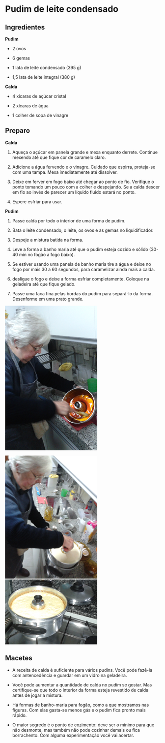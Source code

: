 Pudim de leite condensado
=========================

Ingredientes
------------

**Pudim**

-   2 ovos

-   6 gemas

-   1 lata de leite condensado (395 g)

-   1,5 lata de leite integral (380 g)

**Calda**

-   4 xícaras de açúcar cristal

-   2 xícaras de água

-   1 colher de sopa de vinagre

Preparo
-------

**Calda**

1.  Aqueça o açúcar em panela grande e mexa enquanto derrete. Continue
    mexendo até que fique cor de caramelo claro.

2.  Adicione a água fervendo e o vinagre. Cuidado que espirra,
    proteja-se com uma tampa. Mexa imediatamente até dissolver.

3.  Deixe em ferver em fogo baixo até chegar ao ponto de fio. Verifique
    o ponto tomando um pouco com a colher e despejando. Se a calda
    descer em fio ao invés de parecer um líquido fluido estará no ponto.

4.  Espere esfriar para usar.

**Pudim**

1.  Passe calda por todo o interior de uma forma de pudim.

2.  Bata o leite condensado, o leite, os ovos e as gemas no liquidificador.

3.  Despeje a mistura batida na forma.

4.  Leve a forma a banho maria até que o pudim esteja cozido e
    sólido (30-40 min no fogão a fogo baixo).

5.  Se estiver usando uma panela de banho maria tire a água e deixe no
    fogo por mais 30 a 60 segundos, para caramelizar ainda mais a calda.

6.  desligue o fogo e deixe a forma esfriar completamente. Coloque na
    geladeira até que fique gelado.

7.  Passe uma faca fina pelas bordas do pudim para separá-lo da forma.
    Desenforme em uma prato grande.

![](figs/caramelizando.png "Caramelizando a forma")

![](figs/naforma.png "Colocando a mistura na forma") ![](figs/cozinhando.png "Cozinhando na forma")

Macetes
-------

-   A receita de calda é suficiente para vários pudins. Você pode
    fazê-la com antencedência e guardar em um vidro na geladeira.

-   Você pode aumentar a quantidade de calda no pudim se gostar. Mas
    certifique-se que todo o interior da forma esteja revestido de calda
    antes de jogar a mistura.

-   Há formas de banho-maria para fogão, como a que mostramos
    nas figuras. Com elas gasta-se menos gás e o pudim fica pronto
    mais rápido.

-   O maior segredo é o ponto de cozimento: deve ser o mínimo para que
    não desmonte, mas também não pode cozinhar demais ou
    fica borrachento. Com alguma experimentação você vai acertar.


